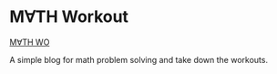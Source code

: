 # M&#8704;TH Workout

[M&#8704;TH WO](https://mathwo.github.io/)

A simple blog for math problem solving and take down the workouts.
